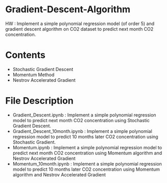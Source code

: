 # Gradient-Descent-Algorithm

HW : Implement a simple polynomial regression model (of order 5) and gradient descent algorithm on CO2 dataset to predict next month CO2 concentration. 

# Contents
* Stochastic Gradient Descent 
* Momentum Method
* Nestrov Accelerated Gradient


# File Description

* Gradient_Descent.ipynb :  Implement a simple polynomial regression model to predict next month CO2 concentration using Stochastic Gradient Descent.
* Gradient_Descent_10month.ipynb :  Implement a simple polynomial regression model to predict 10 months later CO2 concentration using Stochastic Gradient.
* Momentum.ipynb :  Implement a simple polynomial regression model to predict next month CO2 concentration using Momentum algorithm and Nestrov Accelerated Gradient
* Momentum_10month.ipynb :  Implement a simple polynomial regression model to predict 10 months later CO2 concentration using Momentum algorithm and Nestrov Accelerated Gradient